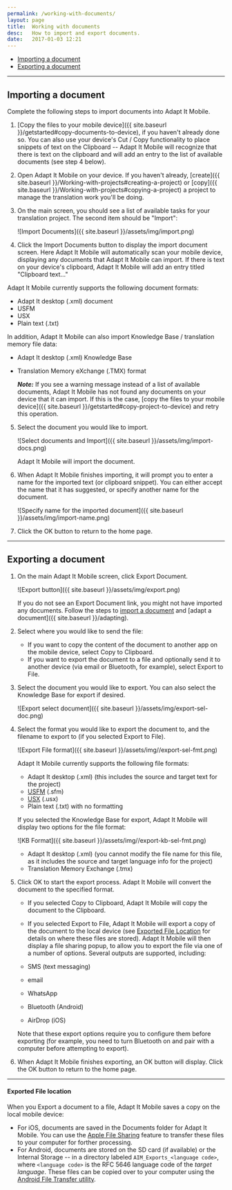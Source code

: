 ```yaml
---
permalink: /working-with-documents/
layout: page
title:  Working with documents
desc:   How to import and export documents.
date:   2017-01-03 12:21
---
```


* [Importing a document](#importing-a-document)
* [Exporting a document](#exporting-a-document)

----

<a id="importing-a-document"></a>

## Importing a document 

Complete the following steps to import documents into Adapt It Mobile.

1. [Copy the files to your mobile device]({{ site.baseurl }}/getstarted#copy-documents-to-device), if you haven't already done so. You can also use your device's Cut / Copy functionality to place snippets of text on the Clipboard -- Adapt It Mobile will recognize that there is text on the clipboard and will add an entry to the list of available documents (see step 4 below).
2. Open Adapt It Mobile on your device. If you haven't already, [create]({{ site.baseurl }}/Working-with-projects#creating-a-project) or [copy]({{ site.baseurl }}/Working-with-projects#copying-a-project) a project to manage the translation work you'll be doing.
3. On the main screen, you should see a list of available tasks for your translation project. The second item should be "Import":

    ![Import Documents]({{ site.baseurl }}/assets/img/import.png)
4. Click the Import Documents button to display the import document screen. Here Adapt It Mobile will automatically scan your mobile device, displaying any documents that Adapt It Mobile can import. If there is text on your device's clipboard, Adapt It Mobile will add an entry titled "Clipboard text..."

  Adapt It Mobile currently supports the following document formats:

  - Adapt It desktop (.xml) document
  - USFM
  - USX
  - Plain text (.txt)
  
  In addition, Adapt It Mobile can also import Knowledge Base / translation memory file data:
  
  - Adapt It desktop (.xml) Knowledge Base
  - Translation Memory eXchange (.TMX) format
  
    ***Note:*** If you see a warning message instead of a list of available documents, Adapt It Mobile has not found any documents on your device that it can import. If this is the case, [copy the files to your mobile device]({{ site.baseurl }}/getstarted#copy-project-to-device) and retry this operation.
    
5. Select the document you would like to import. 

    ![Select documents and Import]({{ site.baseurl }}/assets/img/import-docs.png)

    Adapt It Mobile will import the document.

6. When Adapt It Mobile finishes importing, it will prompt you to enter a name for the imported text (or clipboard snippet). You can either accept the name that it has suggested, or specify another name for the document.

    ![Specify name for the imported document]({{ site.baseurl }}/assets/img/import-name.png)

7. Click the OK button to return to the home page.

----

<a id="exporting-a-document"></a>

## Exporting a document 

1. On the main Adapt It Mobile screen, click Export Document.

   ![Export button]({{ site.baseurl }}/assets/img/export.png)

   If you do not see an Export Document link, you might not have imported any documents. Follow the steps to [import a document](#importing-a-document) and [adapt a document]({{ site.baseurl }}/adapting).

2. Select where you would like to send the file:

   - If you want to copy the content of the document to another app on the mobile device, select Copy to Clipboard.
   - If you want to export the document to a file and optionally send it to another device (via email or Bluetooth, for example), select Export to File.

3. Select the document you would like to export. You can also select the Knowledge Base for export if desired.

   ![Export select document]({{ site.baseurl }}/assets/img/export-sel-doc.png)

4. Select the format you would like to export the document to, and the filename to export to (if you selected Export to File). 

   ![Export File format]({{ site.baseurl }}/assets/img//export-sel-fmt.png)

   Adapt It Mobile currently supports the following file formats:

   - Adapt It desktop (.xml) (this includes the source and target text for the project)
   - [USFM](http://paratext.org/about/usfm) (.sfm)
   - [USX](https://app.thedigitalbiblelibrary.org/static/docs/usx/index.html) (.usx)
   - Plain text (.txt) with no formatting
  
   If you selected the Knowledge Base for export, Adapt It Mobile will display two options for the file format:
  
   ![KB Format]({{ site.baseurl }}/assets/img//export-kb-sel-fmt.png)

   - Adapt It desktop (.xml) (you cannot modify the file name for this file, as it includes the source and target language info for the project)
   - Translation Memory Exchange (.tmx)

5. Click OK to start the export process. Adapt It Mobile will convert the document to the specified format.

   - If you selected Copy to Clipboard, Adapt It Mobile will copy the document to the Clipboard.
   - If you selected Export to File, Adapt It Mobile will export a copy of the document to the local device (see [Exported File Location](#exported-file-location) for details on where these files are stored). Adapt It Mobile will then display a file sharing popup, to allow you to export the file via one of a number of options. Several outputs are supported, including:
    
    - SMS (text messaging)
    - email
    - WhatsApp
    - Bluetooth (Android)
    - AirDrop (iOS)
    
   Note that these export options require you to configure them before exporting (for example, you need to turn Bluetooth on and pair with a computer before attempting to export).

6. When Adapt It Mobile finishes exporting, an OK button will display. Click the OK button to return to the home page.

---

<a id="exported-file-location"></a>

#### Exported File location
When you Export a document to a file, Adapt It Mobile saves a copy on the local mobile device:

- For iOS, documents are saved in the Documents folder for Adapt It Mobile. You can use the [Apple File Sharing](https://support.apple.com/en-us/HT201301) feature to transfer these files to your computer for forther processing.
- For Android, documents are stored on the SD card (if available) or the Internal Storage -- in a directory labeled `AIM_Exports_<language code>`, where `<language code>` is the RFC 5646 language code of the *target language*. These files can be copied over to your computer using the [Android File Transfer utility](https://www.android.com/filetransfer/).
